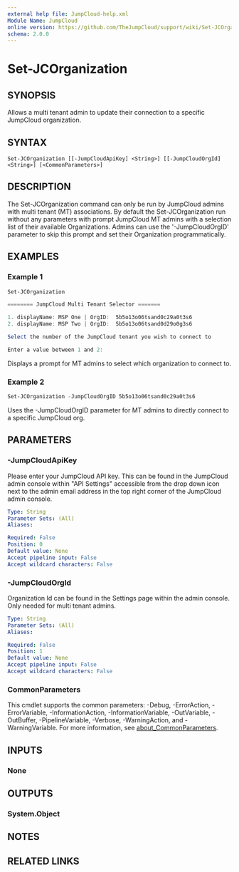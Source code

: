 ```yaml
---
external help file: JumpCloud-help.xml
Module Name: JumpCloud
online version: https://github.com/TheJumpCloud/support/wiki/Set-JCOrganization
schema: 2.0.0
---
```


# Set-JCOrganization

## SYNOPSIS
Allows a multi tenant admin to update their connection to a specific JumpCloud organization.

## SYNTAX

```
Set-JCOrganization [[-JumpCloudApiKey] <String>] [[-JumpCloudOrgId] <String>] [<CommonParameters>]
```

## DESCRIPTION
The Set-JCOrganization command can only be run by JumpCloud admins with multi tenant (MT) associations. By default the Set-JCOrganization run without any parameters with prompt JumpCloud MT admins with a selection list of their available Organizations. Admins can use the '-JumpCloudOrgID' parameter to skip this prompt and set their Organization programmatically.

## EXAMPLES

### Example 1
```powershell
Set-JCOrganization

======== JumpCloud Multi Tenant Selector =======

1. displayName: MSP One | OrgID:  5b5o13o06tsand0c29a0t3s6
2. displayName: MSP Two | OrgID:  5b5o13o06tsand0d29o0g3s6

Select the number of the JumpCloud tenant you wish to connect to

Enter a value between 1 and 2:
```

Displays a prompt for MT admins to select which organization to connect to.

### Example 2
```powershell
Set-JCOrganization -JumpCloudOrgID 5b5o13o06tsand0c29a0t3s6
```

Uses the -JumpCloudOrgID parameter for MT admins to directly connect to a specific JumpCloud org.

## PARAMETERS

### -JumpCloudApiKey
Please enter your JumpCloud API key.
This can be found in the JumpCloud admin console within "API Settings" accessible from the drop down icon next to the admin email address in the top right corner of the JumpCloud admin console.

```yaml
Type: String
Parameter Sets: (All)
Aliases:

Required: False
Position: 0
Default value: None
Accept pipeline input: False
Accept wildcard characters: False
```

### -JumpCloudOrgId
Organization Id can be found in the Settings page within the admin console.
Only needed for multi tenant admins.

```yaml
Type: String
Parameter Sets: (All)
Aliases:

Required: False
Position: 1
Default value: None
Accept pipeline input: False
Accept wildcard characters: False
```

### CommonParameters
This cmdlet supports the common parameters: -Debug, -ErrorAction, -ErrorVariable, -InformationAction, -InformationVariable, -OutVariable, -OutBuffer, -PipelineVariable, -Verbose, -WarningAction, and -WarningVariable. For more information, see [about_CommonParameters](http://go.microsoft.com/fwlink/?LinkID=113216).

## INPUTS

### None
## OUTPUTS

### System.Object
## NOTES

## RELATED LINKS
